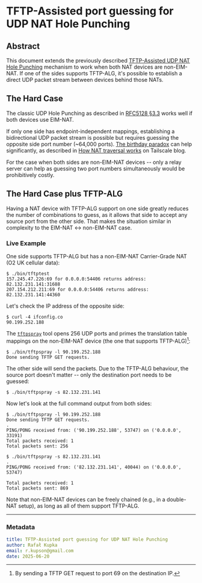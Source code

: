# TFTP-Assisted port guessing for UDP NAT Hole Punching

## Abstract

This document extends the previously described [TFTP-Assisted UDP NAT Hole Punching](/TFTP-NAT-UHP.md) mechanism to work when both NAT devices are non-EIM-NAT. If one of the sides supports TFTP-ALG, it's possible to establish a direct UDP packet stream between devices behind those NATs.

## The Hard Case

The classic UDP Hole Punching as described in [RFC5128 §3.3](https://www.rfc-editor.org/rfc/rfc5128.html#section-3.3) works well if both devices use EIM-NAT.

If only one side has endpoint-independent mappings, establishing a bidirectional UDP packet stream is possible but requires guessing the opposite side port number (~64,000 ports). [The birthday paradox](https://en.wikipedia.org/wiki/Birthday_problem) can help significantly, as described in [How NAT traversal works](https://tailscale.com/blog/how-nat-traversal-works) on Tailscale blog.

For the case when both sides are non-EIM-NAT devices -- only a relay server can help as guessing two port numbers simultaneously would be prohibitively costly.

## The Hard Case plus TFTP-ALG

Having a NAT device with TFTP-ALG support on one side greatly reduces the number of combinations to guess, as it allows that side to accept any source port from the other side. That makes the situation similar in complexity to the EIM-NAT &lt;-&gt; non-EIM-NAT case.

### Live Example

One side supports TFTP-ALG but has a non-EIM-NAT Carrier-Grade NAT (O2 UK cellular data):

```
$ ./bin/tftptest
157.245.47.226:69 for 0.0.0.0:54406 returns address: 82.132.231.141:31688
207.154.212.211:69 for 0.0.0.0:54406 returns address: 82.132.231.141:44360
```

Let's check the IP address of the opposite side:

```
$ curl -4 ifconfig.co
90.199.252.188
```

The [`tftpspray`](/bin/tftpspray) tool opens 256 UDP ports and primes the translation table mappings on the non-EIM-NAT device (the one that supports TFTP-ALG)[^1]:

```
$ ./bin/tftpspray -l 90.199.252.188
Done sending TFTP GET requests.
```

The other side will send the packets. Due to the TFTP-ALG behaviour, the source port doesn't matter -- only the destination port needs to be guessed:

```
$ ./bin/tftpspray -s 82.132.231.141
```

Now let's look at the full command output from both sides:

```
$ ./bin/tftpspray -l 90.199.252.188
Done sending TFTP GET requests.
.
PING/PONG received from: ('90.199.252.188', 53747) on ('0.0.0.0', 33191)
Total packets received: 1
Total packets sent: 256
```

```
$ ./bin/tftpspray -s 82.132.231.141
.
PING/PONG received from: ('82.132.231.141', 40044) on ('0.0.0.0', 53747)

Total packets received: 1
Total packets sent: 869
```

Note that non-EIM-NAT devices can be freely chained (e.g., in a double-NAT setup), as long as all of them support TFTP-ALG.

---

### Metadata

```yaml
title: TFTP-Assisted port guessing for UDP NAT Hole Punching
author: Rafał Kupka
email: r.kupson@gmail.com
date: 2025-06-20
```

[^1]: By sending a TFTP GET request to port 69 on the destination IP.